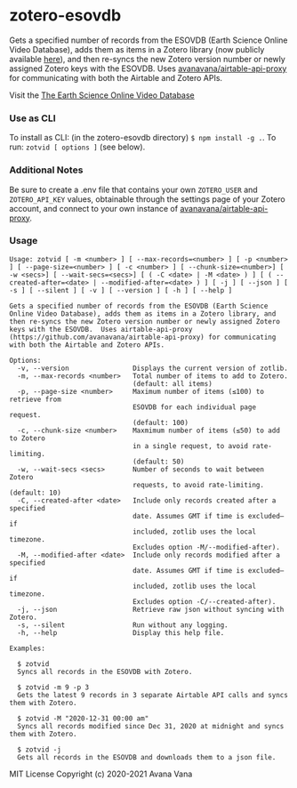 # zotero-esovdb

Gets a specified number of records from the ESOVDB (Earth Science Online Video Database), adds them as items in a Zotero library (now publicly available [here](https://www.zotero.org/groups/2764885/esovdb/library)), and then re-syncs the new Zotero version number or newly assigned Zotero keys with the ESOVDB. Uses [avanavana/airtable-api-proxy](https://github.com/avanavana/airtable-api-proxy) for communicating with both the Airtable and Zotero APIs.

Visit the [The Earth Science Online Video Database](https://airtable.com/shrFBKQwGjstk7TVn)

### Use as CLI

To install as CLI: (in the zotero-esovdb directory)
`$ npm install -g .`. To run: `zotvid [ options ]` (see below).

### Additional Notes

Be sure to create a .env file that contains your own `ZOTERO_USER` and `ZOTERO_API_KEY` values, obtainable through the settings page of your Zotero account, and connect to your own instance of [avanavana/airtable-api-proxy](https://github.com/avanavana/airtable-api-proxy).

### Usage

```
Usage: zotvid [ -m <number> ] [ --max-records=<number> ] [ -p <number> ] [ --page-size=<number> ] [ -c <number> ] [ --chunk-size=<number>] [ -w <secs>] [ --wait-secs=<secs>] [ ( -C <date> | -M <date> ) ] [ ( --created-after=<date> | --modified-after=<date> ) ] [ -j ] [ --json ] [ -s ] [ --silent ] [ -v ] [ --version ] [ -h ] [ --help ]

Gets a specified number of records from the ESOVDB (Earth Science Online Video Database), adds them as items in a Zotero library, and then re-syncs the new Zotero version number or newly assigned Zotero keys with the ESOVDB.  Uses airtable-api-proxy (https://github.com/avanavana/airtable-api-proxy) for communicating with both the Airtable and Zotero APIs.

Options:
  -v, --version                Displays the current version of zotlib.
  -m, --max-records <number>   Total number of items to add to Zotero.
                               (default: all items)
  -p, --page-size <number>     Maximum number of items (≤100) to retrieve from
                               ESOVDB for each individual page request.
                               (default: 100)
  -c, --chunk-size <number>    Maxmimum number of items (≤50) to add to Zotero
                               in a single request, to avoid rate-limiting.
                               (default: 50)
  -w, --wait-secs <secs>       Number of seconds to wait between Zotero
                               requests, to avoid rate-limiting. (default: 10)
  -C, --created-after <date>   Include only records created after a specified
                               date. Assumes GMT if time is excluded—if
                               included, zotlib uses the local timezone.
                               Excludes option -M/--modified-after).
  -M, --modified-after <date>  Include only records modified after a specified
                               date. Assumes GMT if time is excluded—if
                               included, zotlib uses the local timezone.
                               Excludes option -C/--created-after).
  -j, --json                   Retrieve raw json without syncing with Zotero.
  -s, --silent                 Run without any logging.
  -h, --help                   Display this help file.

Examples:

  $ zotvid
  Syncs all records in the ESOVDB with Zotero.

  $ zotvid -m 9 -p 3
  Gets the latest 9 records in 3 separate Airtable API calls and syncs them with Zotero.

  $ zotvid -M "2020-12-31 00:00 am"
  Syncs all records modified since Dec 31, 2020 at midnight and syncs them with Zotero.

  $ zotvid -j
  Gets all records in the ESOVDB and downloads them to a json file.
```

MIT License
Copyright (c) 2020-2021 Avana Vana
